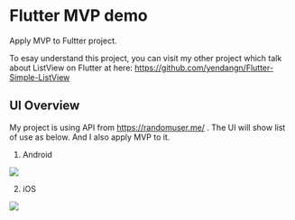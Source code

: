 # Flutter MVP demo

Apply MVP to Fultter project.

To esay understand this project, you can visit my other project which talk about ListView on Flutter at here:
https://github.com/yendangn/Flutter-Simple-ListView

## UI Overview

My project is using API from https://randomuser.me/ . The UI will show list of use as below. And I also apply MVP to it.

1. Android

![](https://github.com/yendangn/Flutter-MVP-Demo/blob/master/images/android_user_list.png)

2. iOS


![](https://github.com/yendangn/Flutter-MVP-Demo/blob/master/images/iOS_user_list.png)

